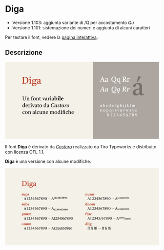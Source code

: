 # Diga
- Versione 1.103: aggiunta variante di /Q per accostamento _Qu_
- Versione 1.101: sistemazione dei numeri e aggiunta di alcuni caratteri

Per testare il font, vedere la [pagina interattiva](https://m-casanova.github.io/Diga/).

## Descrizione
![image](images/diga_1.jpg)

Il font **Diga** è derivato da _[Castoro](https://github.com/TiroTypeworks/Castoro)_ realizzato da Tiro Typeworks e distribuito con licenza OFL 1.1.

**Diga** è una versione con alcune modifiche.

![image](images/diga_2.jpg)
